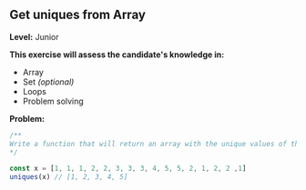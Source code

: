 ## Get uniques from Array


**Level:** Junior

**This exercise will assess the candidate's knowledge in:**
- Array
- Set _(optional)_
- Loops
- Problem solving

**Problem:**
```javascript
/**
Write a function that will return an array with the unique values of the array passed as parameter.
*/

const x = [1, 1, 1, 2, 2, 3, 3, 3, 4, 5, 5, 2, 1, 2, 2 ,1]
uniques(x) // [1, 2, 3, 4, 5]
```

